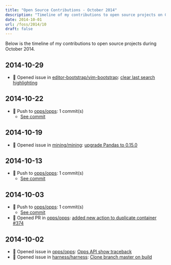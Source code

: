 ```yaml
---
title: "Open Source Contributions - October 2014"
description: "Timeline of my contributions to open source projects on GitHub during October 2014."
date: 2014-10-01
url: /foss/2014/10
draft: false
---
```


Below is the timeline of my contributions to open source projects during October 2014.

## 2014-10-29

- 🐛 Opened issue in [editor-bootstrap/vim-bootstrap](https://github.com/editor-bootstrap/vim-bootstrap): [clear last search highlighting](https://github.com/editor-bootstrap/vim-bootstrap/issues/57)

## 2014-10-22

- 🔨 Push to [opps/opps](https://github.com/opps/opps): 1 commit(s)
  - [See commit](https://github.com/opps/opps/commits/main/?author=avelino&since=2014-10-22&until=2014-10-22)

## 2014-10-19

- 🐛 Opened issue in [mining/mining](https://github.com/mining/mining): [upgrade Pandas to 0.15.0](https://github.com/mining/mining/issues/206)

## 2014-10-13

- 🔨 Push to [opps/opps](https://github.com/opps/opps): 1 commit(s)
  - [See commit](https://github.com/opps/opps/commits/main/?author=avelino&since=2014-10-13&until=2014-10-13)

## 2014-10-03

- 🔨 Push to [opps/opps](https://github.com/opps/opps): 1 commit(s)
  - [See commit](https://github.com/opps/opps/commits/main/?author=avelino&since=2014-10-03&until=2014-10-03)
- 🔀 Opened PR in [opps/opps](https://github.com/opps/opps): [added new action to duplicate container #374](https://github.com/opps/opps/pull/389)

## 2014-10-02

- 🐛 Opened issue in [opps/opps](https://github.com/opps/opps): [Opps API show traceback](https://github.com/opps/opps/issues/386)
- 🐛 Opened issue in [harness/harness](https://github.com/harness/harness): [Clone branch master on build](https://github.com/harness/harness/issues/503)

